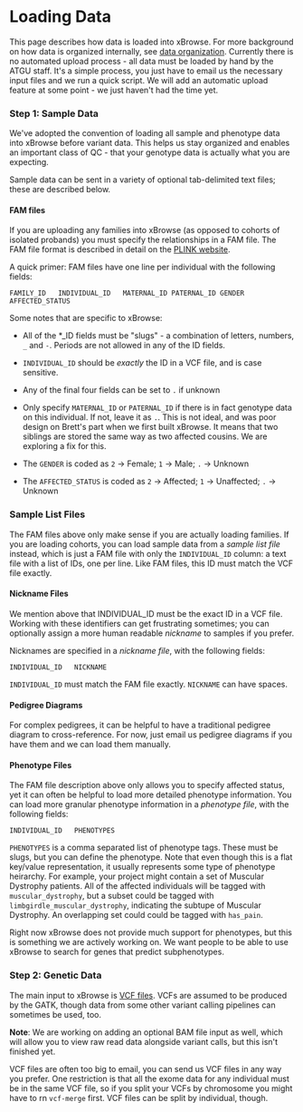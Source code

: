 Loading Data
============

This page describes how data is loaded into xBrowse.
For more background on how data is organized internally, see <a href="data-organization">data organization</a>.
Currently there is no automated upload process - all data must be loaded by hand by the ATGU staff.
It's a simple process, you just have to email us the necessary input files and we run a quick script.
We will add an automatic upload feature at some point - we just haven't had the time yet.

### Step 1: Sample Data

We've adopted the convention of loading all sample and phenotype data into xBrowse before variant data.
This helps us stay organized and enables an important class of QC -
that your genotype data is actually what you are expecting.

Sample data can be sent in a variety of optional tab-delimited text files; these are described below.

#### FAM files

If you are uploading any families into xBrowse (as opposed to cohorts of isolated probands)
you must specify the relationships in a FAM file.
The FAM file format is described in detail on the
[PLINK website](http://pngu.mgh.harvard.edu/~purcell/plink/data.shtml#long).

A quick primer: FAM files have one line per individual with the following fields:

    FAMILY_ID   INDIVIDUAL_ID   MATERNAL_ID PATERNAL_ID GENDER  AFFECTED_STATUS

Some notes that are specific to xBrowse:

- All of the *_ID fields must be "slugs" - a combination of letters, numbers, `_` and `-`.
Periods are not allowed in any of the ID fields.

- `INDIVIDUAL_ID` should be *exactly* the ID in a VCF file, and is case sensitive.

- Any of the final four fields can be set to `.` if unknown

- Only specify `MATERNAL_ID` or `PATERNAL_ID` if there is in fact genotype data on this individual.
If not, leave it as `.`.
This is not ideal, and was poor design on Brett's part when we first built xBrowse.
It means that two siblings are stored the same way as two affected cousins.
We are exploring a fix for this.

- The `GENDER` is coded as `2` -> Female; `1` -> Male; `.` -> Unknown

- The `AFFECTED_STATUS` is coded as `2` -> Affected; `1` -> Unaffected; `.` -> Unknown

### Sample List Files

The FAM files above only make sense if you are actually loading families.
If you are loading cohorts, you can load sample data from a *sample list file* instead,
which is just a FAM file with only the `INDIVIDUAL_ID` column: a text file with a list of IDs, one per line.
Like FAM files, this ID must match the VCF file exactly.

#### Nickname Files

We mention above that INDIVIDUAL_ID must be the exact ID in a VCF file.
Working with these identifiers can get frustrating sometimes;
you can optionally assign a more human readable *nickname* to samples if you prefer.

Nicknames are specified in a *nickname file*, with the following fields:

    INDIVIDUAL_ID   NICKNAME

`INDIVIDUAL_ID` must match the FAM file exactly. `NICKNAME` can have spaces.

#### Pedigree Diagrams

For complex pedigrees, it can be helpful to have a traditional pedigree diagram to cross-reference.
For now, just email us pedigree diagrams if you have them and we can load them manually.

#### Phenotype Files

The FAM file description above only allows you to specify affected status,
yet it can often be helpful to load more detailed phenotype information.
You can load more granular phenotype information in a *phenotype file*, with the following fields:

    INDIVIDUAL_ID   PHENOTYPES

`PHENOTYPES` is a comma separated list of phenotype tags. These must be slugs, but you can define the phenotype.
Note that even though this is a flat key/value representation, it usually represents some type of phenotype heirarchy.
For example, your project might contain a set of Muscular Dystrophy patients.
All of the affected individuals will be tagged with `muscular_dystrophy`,
but a subset could be tagged with `limbgirdle_muscular_dystrophy`, indicating the subtupe of Muscular Dystrophy.
An overlapping set could could be tagged with `has_pain`.

Right now xBrowse does not provide much support for phenotypes, but this is something we are actively working on.
We want people to be able to use xBrowse to search for genes that predict subphenotypes.

### Step 2: Genetic Data

The main input to xBrowse is <a href="www.1000genomes.org/wiki/Analysis/Variant Call Format/vcf-variant-call-format-version-41">VCF files</a>.
VCFs are assumed to be produced by the GATK,
though data from some other variant calling pipelines can sometimes be used, too.

**Note**: We are working on adding an optional BAM file input as well,
which will allow you to view raw read data alongside variant calls, but this isn't finished yet.

VCF files are often too big to email, you can send us VCF files in any way you prefer.
One restriction is that all the exome data for any individual must be in the same VCF file,
so if you split your VCFs by chromosome you might have to rn `vcf-merge` first.
VCF files can be split by individual, though.